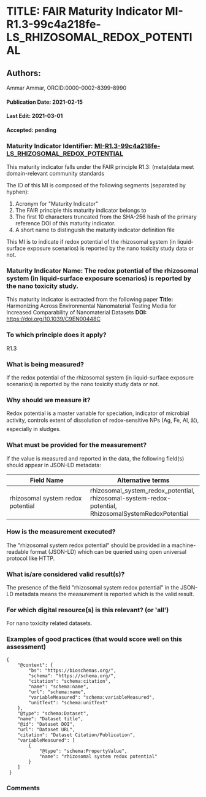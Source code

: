 # TITLE: FAIR Maturity Indicator MI-R1.3-99c4a218fe-LS_RHIZOSOMAL_REDOX_POTENTIAL

## Authors: 
Ammar Ammar, ORCID:0000-0002-8399-8990

#### Publication Date: 2021-02-15
#### Last Edit: 2021-03-01
#### Accepted: pending

### Maturity Indicator Identifier: [MI-R1.3-99c4a218fe-LS_RHIZOSOMAL_REDOX_POTENTIAL](https://w3id.org/fair/maturity_indicator/terms/Gen2/MI-R1.3-99c4a218fe-LS_RHIZOSOMAL_REDOX_POTENTIAL)

This maturity indicator falls under the FAIR principle R1.3:
(meta)data meet domain-relevant community standards

The ID of this MI is composed of the following segments (separated by hyphen):
1. Acronym for "Maturity Indicator"
1. The FAIR principle this maturity indicator belongs to
1. The first 10 characters truncated from the SHA-256 hash of the primary reference DOI of this maturity indicator.
1. A short name to distinguish the maturity indicator definition file

This MI is to indicate if redox potential of the rhizosomal system (in liquid-surface exposure scenarios) is reported by the nano toxicity study data or not.

### Maturity Indicator Name:  The redox potential of the rhizosomal system (in liquid-surface exposure scenarios) is reported by the nano toxicity study.

This maturity indicator is extracted from the following paper 
**Title:** Harmonizing Across Environmental Nanomaterial Testing Media for Increased Comparability of Nanomaterial Datasets
**DOI:** https://doi.org/10.1039/C9EN00448C

### To which principle does it apply?  
R1.3

### What is being measured?
If the redox potential of the rhizosomal system (in liquid-surface exposure scenarios) is reported by the nano toxicity study data or not.

### Why should we measure it?
Redox potential is a master variable for speciation, indicator of microbial activity, controls extent of dissolution of redox-sensitive NPs (Ag, Fe, Al, â¦), especially in sludges.

### What must be provided for the measurement?
If the value is measured and reported in the data, the following field(s) should appear in JSON-LD metadata: 

| Field Name                        | Alternative terms                                                                                          |
| --------------------------------- | ---------------------------------------------------------------------------------------------------------- |
| rhizosomal system redox potential | rhizosomal_system_redox_potential,<br>rhizosomal-system-redox-potential,<br>RhizosomalSystemRedoxPotential |

### How is the measurement executed?
The "rhizosomal system redox potential" should be provided in a machine-readable format (JSON-LD) which can be queried using open universal protocol like HTTP.

### What is/are considered valid result(s)?
The presence of the field "rhizosomal system redox potential" in the JSON-LD metadata means the measurement is reported which is the valid result.

### For which digital resource(s) is this relevant? (or 'all')
For nano toxicity related datasets.  

### Examples of good practices (that would score well on this assessment)
```{json}
{
 	"@context": {
 		"bs": "https://bioschemas.org/",
 		"schema": "https://schema.org/",
 		"citation": "schema:citation",
 		"name": "schema:name",
 		"url": "schema:name",
 		"variableMeasured": "schema:variableMeasured",
 		"unitText": "schema:unitText"
 	},
 	"@type": "schema:Dataset",
 	"name": "Dataset title",
 	"@id": "Dataset DOI",
 	"url": "Dataset URL",
 	"citation": "Dataset Citation/Publication",
 	"variableMeasured": [
 		{
 			"@type": "schema:PropertyValue",
 			"name": "rhizosomal system redox potential"
 		}
 	]
 }
```

### Comments

